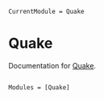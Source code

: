 ```@meta
CurrentModule = Quake
```

# Quake

Documentation for [Quake](https://github.com/dbpatankar/Quake.jl).

```@index
```

```@autodocs
Modules = [Quake]
```
